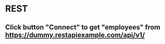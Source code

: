 # REST

## Click button "Connect" to get "employees" from https://dummy.restapiexample.com/api/v1/ 
